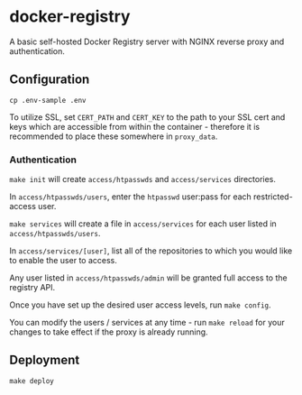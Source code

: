 # docker-registry

A basic self-hosted Docker Registry server with NGINX reverse proxy and authentication.

## Configuration

````
cp .env-sample .env
````

To utilize SSL, set `CERT_PATH` and `CERT_KEY` to the path to your SSL cert and keys which are accessible from within the container - therefore it is recommended to place these somewhere in `proxy_data`.

### Authentication

`make init` will create `access/htpasswds` and `access/services` directories.

In `access/htpasswds/users`, enter the `htpasswd` user:pass for each restricted-access user.

`make services` will create a file in `access/services` for each user listed in `access/htpasswds/users`.

In `access/services/[user]`, list all of the repositories to which you would like to enable the user to access.

Any user listed in `access/htpasswds/admin` will be granted full access to the registry API.

Once you have set up the desired user access levels, run `make config`.

You can modify the users / services at any time - run `make reload` for your changes to take effect if the proxy is already running.

## Deployment

````
make deploy
````
